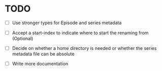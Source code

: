# TODO

- [ ] Use stronger types for Episode and series metadata
- [ ] Accept a start-index to indicate where to start the renaming from (Optional)
- [ ] Decide on whether a home directory is needed or whether the series metadata file can be absolute
- [ ] Write more documentation

